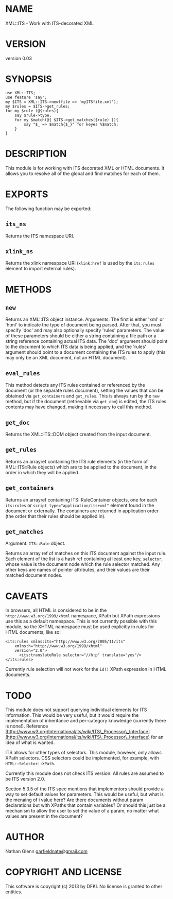 # NAME

XML::ITS - Work with ITS-decorated XML

# VERSION

version 0.03

# SYNOPSIS

    use XML::ITS;
    use feature 'say';
    my $ITS = XML::ITS->new(file => 'myITSfile.xml');
    my $rules = $ITS->get_rules;
    for my $rule (@$rules){
        say $rule->type;
        for my $match(@{ $ITS->get_matches($rule) }){
            say "$_ => $match{$_}" for keyes %$match;
        }
    }

# DESCRIPTION

This module is for working with ITS decorated XML or HTML documents.
It allows you to resolve all of the global and find matches for each
of them.

# EXPORTS

The following function may be exported:

## `its_ns`

Returns the ITS namespace URI.

## `xlink_ns`

Returns the xlink namespace URI (`xlink:href` is used by the `its:rules`
element to import external rules).

# METHODS

## `new`

Returns an XML::ITS object instance.
Arguments: The first is either 'xml' or 'html' to indicate the type of
document being parsed. After that, you must specify 'doc' and
may also optionally specify 'rules' parameters. The value of these parameters
should be either a string containing a file path or a string reference
containing actual ITS data. The 'doc' argument should point to the
document to which ITS data is being applied, and the 'rules' argument
should point to a document containing the ITS rules to apply (this may only
be an XML document, not an HTML document).

## `eval_rules`

This method detects any ITS rules contained or referenced by the document (or
the separate rules document), setting the values that can be obtained via
`get_containers` and `get_rules`. This is always run by the `new` method,
but if the document (retrievable via `get_dom`) is edited, the ITS rules contents
may have changed, making it necessary to call this method.

## `get_doc`

Returns the XML::ITS::DOM object created from the input
document.

## `get_rules`

Returns an arrayref containing the ITS rule elements
(in the form of XML::ITS::Rule objects) which are to be
applied to the document, in the order in which they will
be applied.

## `get_containers`

Returns an arrayref containing ITS::RuleContainer objects, one for each `its:rules`
or `script type="application/its+xml"` element found in the document or externally.
The containers are returned in application order (the order that their rules should
be applied in).

## `get_matches`

Argument: `ITS::Rule` object.

Returns an array ref of matches on this ITS document against the input
rule. Each element of the list is a hash ref containing at least one
key, `selector`, whose value is the document node which the rule
selector matched.
Any other keys are names of pointer attributes, and their values are
their matched document nodes.

# CAVEATS

In browsers, all HTML is considered to be in the `http://www.w3.org/1999/xhtml`
namespace, XPath but XPath expressions use this as a default namespace. This is
not currently possible with this module, so the XHTML namespace must be used
explicitly in rules for HTML documents, like so:

    <its:rules xmlns:its="http://www.w3.org/2005/11/its"
        xmlns:h="http://www.w3.org/1999/xhtml"
        version="2.0">
          <its:translateRule selector="//h:p" translate="yes"/>
    </its:rules>

Currently rule selection will not work for the `id()` XPath expression
in HTML documents.

# TODO

This module does not support querying individual elements for ITS information.
This would be very useful, but it would require the implementation of
inheritance and per-category knowledge (currently there is none!). Reference
[http://www.w3.org/International/its/wiki/ITS\_Processor\_Interface](http://www.w3.org/International/its/wiki/ITS\_Processor\_Interface) for an
idea of what is wanted.

ITS allows for other types of selectors. This module, however,
only allows XPath selectors. CSS selectors could be implemented,
for example, with `HTML::Selector::XPath`.

Currently this module does not check ITS version. All rules
are assumed to be ITS version 2.0.

Section 5.3.5 of the ITS spec mentions that implementors should provide
a way to set default values for parameters. This would be useful, but what
is the menaing of i<default> value here? Are there documents without param
declarations but with XPaths that contain variables? Or should this just be
a mechanism to allow the user to set the value of a param, no matter what
values are present in the document?

# AUTHOR

Nathan Glenn <garfieldnate@gmail.com>

# COPYRIGHT AND LICENSE

This software is copyright (c) 2013 by DFKI.  No
license is granted to other entities.
